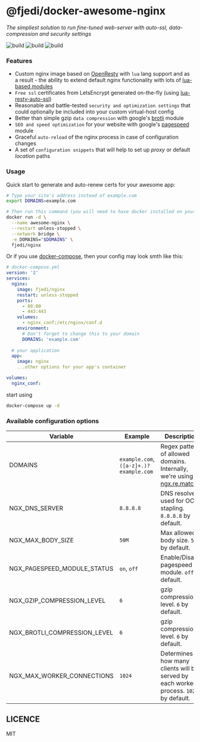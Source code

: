 # @fjedi/docker-awesome-nginx
*The simpliest solution to run fine-tuned web-server with auto-ssl, data-compression and security settings*

![build](https://img.shields.io/docker/build/fjedi/nginx.svg)
![build](https://img.shields.io/docker/v/fjedi/nginx/latest)
![build](https://img.shields.io/docker/pulls/fjedi/nginx.svg)

### Features
* Custom nginx image based on [OpenResty](https://github.com/openresty/openresty) with `lua` lang support and as a result - the ability to extend default nginx functionality with lots of [lua-based modules](https://www.nginx.com/resources/wiki/modules/lua/)
* `Free ssl` certificates from LetsEncrypt generated on-the-fly (using [lua-resty-auto-ssl](https://github.com/auto-ssl/lua-resty-auto-ssl))
* Reasonable and battle-tested `security and optimization settings` that could optionally be included into your custom virtual-host config
* Better than simple gzip `data compression` with google's [brotli](https://github.com/google/ngx_brotli) module
* `SEO and speed optimization` for your website with google's [pagespeed](https://www.modpagespeed.com/doc/build_ngx_pagespeed_from_source) module
* Graceful `auto-reload` of the nginx process in case of configuration changes
* A set of `configuration snippets` that will help to set up *proxy* or default *location* paths

### Usage

Quick start to generate and auto-renew certs for your awesome app:

```Bash
# Type your site's address instead of example.com
export DOMAINS=example.com

# Then run this command (you will need to have docker installed on your server/pc)
docker run -d \
  --name awesome-nginx \
  --restart unless-stopped \
  --network bridge \
  -e DOMAINS="$DOMAINS" \
  fjedi/nginx
```

Or if you use [docker-compose](https://docs.docker.com/compose/), then your config may look smth like this:

```yaml
# docker-compose.yml
version: '2'
services:
  nginx:
    image: fjedi/nginx
    restart: unless-stopped
    ports:
      - 80:80
      - 443:443
    volumes:
      - nginx_conf:/etc/nginx/conf.d
    environment:
      # Don't forget to change this to your domain
      DOMAINS: 'example.com'
  
  # your application
  app:
    image: nginx
    ...other options for your app's container

volumes:
  nginx_conf:
```

start using
```Bash
docker-compose up -d
```

### Available configuration options

 | Variable | Example | Description
 | --- | --- | ---|
 | DOMAINS | `example.com`, `([a-z]+.)?example.com` | Regex pattern of allowed domains. Internally, we're using [ngx.re.match](https://github.com/openresty/lua-nginx-module#ngxrematch) |
 | NGX_DNS_SERVER | `8.8.8.8` | DNS resolver used for OCSP stapling. `8.8.8.8` by default. |
 | NGX_MAX_BODY_SIZE | `50M` | Max allowed body size. `50M` by default. |
 | NGX_PAGESPEED_MODULE_STATUS | `on`, `off` | Enable/Disable pagespeed module. `off` by default. |
 | NGX_GZIP_COMPRESSION_LEVEL | `6` | gzip compression level. `6` by default. |
 | NGX_BROTLI_COMPRESSION_LEVEL | `6` | gzip compression level. `6` by default. |
 | NGX_MAX_WORKER_CONNECTIONS | `1024` | Determines how many clients will be served by each worker process. `1024` by default. |
 

## LICENCE

MIT
